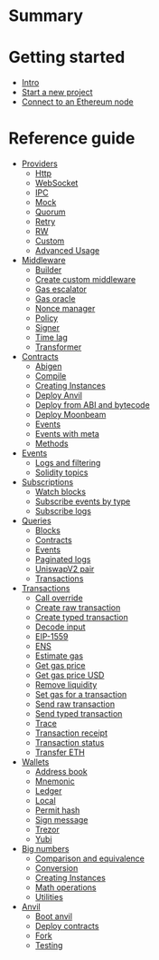 # Summary

# Getting started

- [Intro](./getting-started/intro.md)
- [Start a new project](./getting-started/start_a_new_project.md)
- [Connect to an Ethereum node](./getting-started/connect_to_an_ethereum_node.md)

# Reference guide

- [Providers](./providers/providers.md)
  - [Http](./providers/http.md)
  - [WebSocket](./providers/ws.md)
  - [IPC](./providers/ipc.md)
  - [Mock](./providers/mock.md)
  - [Quorum](./providers/quorum.md)
  - [Retry](./providers/retry.md)
  - [RW](./providers/rw.md)
  - [Custom](./providers/custom.md)
  - [Advanced Usage](./providers/advanced_usage.md)
- [Middleware](./middleware/middleware.md)
  - [Builder](./middleware/builder.md)
  - [Create custom middleware](./middleware/custom.md)
  - [Gas escalator](./middleware/gas-escalator.md)
  - [Gas oracle](./middleware/gas-oracle.md)
  - [Nonce manager](./middleware/nonce-manager.md)
  - [Policy](./middleware/policy.md)
  - [Signer](./middleware/signer.md)
  - [Time lag]()
  - [Transformer]()
- [Contracts](./contracts/contracts.md)
  - [Abigen](./contracts/abigen.md)
  - [Compile](./contracts/compile.md)
  - [Creating Instances](./contracts/creating-instances.md)
  - [Deploy Anvil](./contracts/deploy-anvil.md)
  - [Deploy from ABI and bytecode](./contracts/deploy-from-abi-and-bytecode.md)
  - [Deploy Moonbeam](./contracts/doploy-moonbeam.md)
  - [Events](./contracts/events.md)
  - [Events with meta](./contracts/events-with-meta.md)
  - [Methods](contracts/methods.md)
- [Events]()
  - [Logs and filtering]()
  - [Solidity topics]()
- [Subscriptions]()
  - [Watch blocks]()
  - [Subscribe events by type]()
  - [Subscribe logs]()
- [Queries]()
  - [Blocks]()
  - [Contracts]()
  - [Events]()
  - [Paginated logs]()
  - [UniswapV2 pair]()
  - [Transactions]()
- [Transactions]()
  - [Call override]()
  - [Create raw transaction]()
  - [Create typed transaction]()
  - [Decode input]()
  - [EIP-1559]()
  - [ENS]()
  - [Estimate gas]()
  - [Get gas price]()
  - [Get gas price USD]()
  - [Remove liquidity]()
  - [Set gas for a transaction]()
  - [Send raw transaction]()
  - [Send typed transaction]()
  - [Trace]()
  - [Transaction receipt]()
  - [Transaction status]()
  - [Transfer ETH]()
- [Wallets]()
  - [Address book]()
  - [Mnemonic]()
  - [Ledger]()
  - [Local]()
  - [Permit hash]()
  - [Sign message]()
  - [Trezor]()
  - [Yubi]()
- [Big numbers](./big-numbers/intro.md)
  - [Comparison and equivalence](./big-numbers/comparison-and-equivalence.md)
  - [Conversion](./big-numbers/conversion.md)
  - [Creating Instances](./big-numbers/creating_instances.md)
  - [Math operations](./big-numbers/math-operations.md)
  - [Utilities](./big-numbers/utilities.md)
- [Anvil]()
  - [Boot anvil]()
  - [Deploy contracts]()
  - [Fork]()
  - [Testing]()
